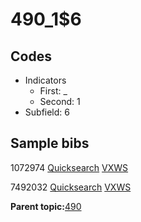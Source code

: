 # 490\_1$6

## Codes

-   Indicators
    -   First: \_
    -   Second: 1
-   Subfield: 6

## Sample bibs

1072974 [Quicksearch](https://search.library.yale.edu/catalog/1072974) [VXWS](http://prodorbis.library.yale.edu:7014/vxws/GetHoldingsService?bibId=1072974)

7492032 [Quicksearch](https://search.library.yale.edu/catalog/7492032) [VXWS](http://prodorbis.library.yale.edu:7014/vxws/GetHoldingsService?bibId=7492032)

**Parent topic:**[490](../../tags/490/490.md)

